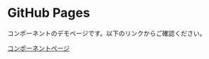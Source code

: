 # GitHub Pages
コンポーネントのデモページです。以下のリンクからご確認ください。

[コンポーネントページ](https://zaty-akiyama.github.io/testButtonComponents)